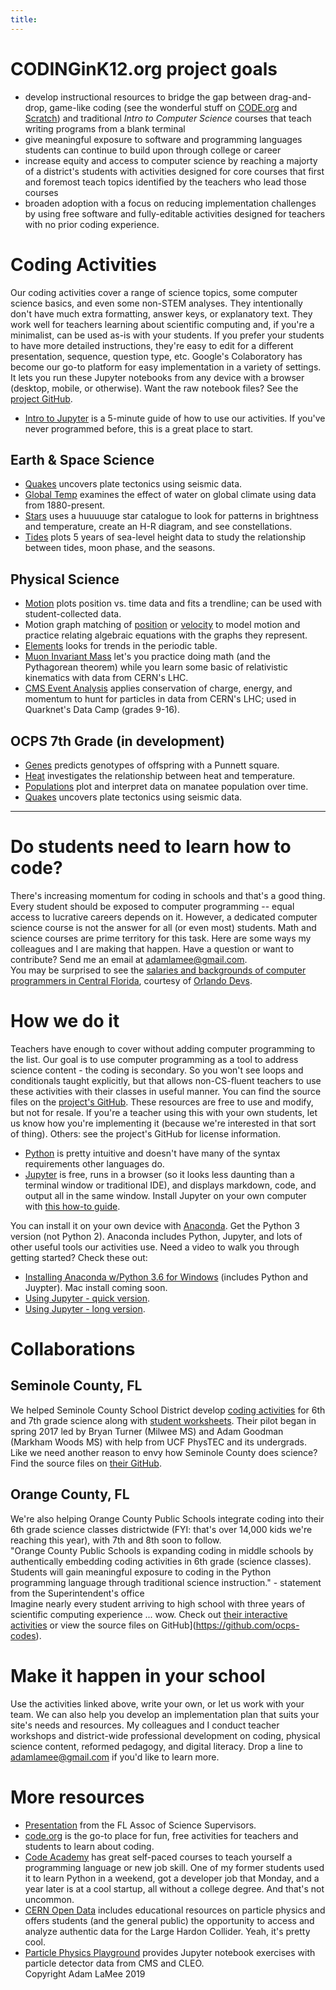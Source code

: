 ```yaml
---
title:  
---
```

# CODINGinK12.org project goals  
- develop instructional resources to bridge the gap between drag-and-drop, game-like coding (see the wonderful stuff on [CODE.org](https://code.org/) and [Scratch](https://scratch.mit.edu/)) and traditional *Intro to Computer Science* courses that teach writing programs from a blank terminal  
- give meaningful exposure to software and programming languages students can continue to build upon through college or career  
- increase equity and access to computer science by reaching a majorty of a district's students with activities designed for core courses that first and foremost teach topics identified by the teachers who lead those courses  
- broaden adoption with a focus on reducing implementation challenges by using free software and fully-editable activities designed for teachers with no prior coding experience.  

# Coding Activities  
Our coding activities cover a range of science topics, some computer science basics, and even some non-STEM analyses. They intentionally don't have much extra formatting, answer keys, or explanatory text. They work well for teachers learning about scientific computing and, if you're a minimalist, can be used as-is with your students. If you prefer your students to have more detailed instructions, they're easy to edit for a different presentation, sequence, question type, etc. Google's Colaboratory has become our go-to platform for easy implementation in a variety of settings. It lets you run these Jupyter notebooks from any device with a browser (desktop, mobile, or otherwise). Want the raw notebook files? See the [project GitHub](https://github.com/adamlamee/CODINGinK12). 

- [Intro to Jupyter](https://colab.research.google.com/github/adamlamee/CODINGinK12/blob/master/notebooks/Intro_to_Jupyter.ipynb) is a 5-minute guide of how to use our activities. If you've never programmed before, this is a great place to start.

## Earth & Space Science
- [Quakes](https://colab.research.google.com/github/adamlamee/CODINGinK12/blob/master/notebooks/quakes.ipynb) uncovers plate tectonics using seismic data.
- [Global Temp](https://colab.research.google.com/github/adamlamee/CODINGinK12/blob/master/notebooks/global-temp.ipynb) examines the effect of water on global climate using data from 1880-present.
- [Stars](https://colab.research.google.com/github/adamlamee/CODINGinK12/blob/master/notebooks/stars.ipynb) uses a huuuuuge star catalogue to look for patterns in brightness and temperature, create an H-R diagram, and see constellations.
- [Tides](https://colab.research.google.com/github/adamlamee/CODINGinK12/blob/master/notebooks/tides.ipynb) plots 5 years of sea-level height data to study the relationship between tides, moon phase, and the seasons.

## Physical Science
- [Motion](https://colab.research.google.com/github/adamlamee/CODINGinK12/blob/master/notebooks/motion.ipynb) plots position vs. time data and fits a trendline; can be used with student-collected data.
- Motion graph matching of [position](https://colab.research.google.com/github/adamlamee/CODINGinK12/blob/master/notebooks/matching-position-graphs.ipynb) or [velocity](https://colab.research.google.com/github/adamlamee/CODINGinK12/blob/master/notebooks/matching-velocity-graphs.ipynb) to model motion and practice relating algebraic equations with the graphs they represent.
- [Elements](https://colab.research.google.com/github/adamlamee/CODINGinK12/blob/master/notebooks/elements.ipynb) looks for trends in the periodic table.
- [Muon Invariant Mass](https://colab.research.google.com/github/adamlamee/CODINGinK12/blob/master/notebooks/invariant_mass.ipynb) let's you practice doing math (and the Pythagorean theorem) while you learn some basic of relativistic kinematics with data from CERN's LHC.
- [CMS Event Analysis](https://colab.research.google.com/github/adamlamee/CODINGinK12/blob/master/notebooks/leptonic_decays.ipynb) applies conservation of charge, energy, and momentum to hunt for particles in data from CERN's LHC; used in Quarknet's Data Camp (grades 9-16).

## OCPS 7th Grade (in development)
- [Genes](https://colab.research.google.com/github/adamlamee/CODINGinK12/blob/master/notebooks/genes.ipynb) predicts genotypes of offspring with a Punnett square.
- [Heat](https://colab.research.google.com/github/adamlamee/CODINGinK12/blob/master/notebooks/heat.ipynb) investigates the relationship between heat and temperature.
- [Populations](https://colab.research.google.com/github/adamlamee/CODINGinK12/blob/master/notebooks/populations.ipynb) plot and interpret data on manatee population over time.
- [Quakes](https://colab.research.google.com/github/adamlamee/CODINGinK12/blob/master/notebooks/quakes.ipynb) uncovers plate tectonics using seismic data.

---

# Do students need to learn how to code?  
There's increasing momentum for coding in schools and that's a good thing. Every student should be exposed to computer programming -- equal access to lucrative careers depends on it. However, a dedicated computer science course is not the answer for all (or even most) students. Math and science courses are prime territory for this task. Here are some ways my colleagues and I are making that happen. Have a question or want to contribute? Send me an email at adamlamee@gmail.com.  
You may be surprised to see the [salaries and backgrounds of computer programmers in Central Florida](https://orlandodevs.com/blog/orlando-devs-salaries-2017), courtesy of [Orlando Devs](https://orlandodevs.com/).  

# How we do it  
Teachers have enough to cover without adding computer programming to the list. Our goal is to use computer programming as a tool to address science content - the coding is secondary. So you won't see loops and conditionals taught explicitly, but that allows non-CS-fluent teachers to use these activities with their classes in useful manner. You can find the source files on the [project's GitHub](https://github.com/adamlamee/CODINGinK12-notebooksB). These resources are free to use and modify, but not for resale. If you're a teacher using this with your own students, let us know how you're implementing it (because we're interested in that sort of thing). Others: see the project's GitHub for license information.  
- [Python](https://www.codecademy.com/learn/learn-python) is pretty intuitive and doesn't have many of the syntax requirements other languages do.  
- [Jupyter](http://jupyter.org/) is free, runs in a browser (so it looks less daunting than a terminal window or traditional IDE), and displays markdown, code, and output all in the same window. Install Jupyter on your own computer with [this how-to guide](https://docs.google.com/document/d/1QKQzZZMluGtZysF5Qb0Hz4gMC8_1JHm0hliEvESzSV8/pub).  

You can install it on your own device with [Anaconda](https://www.anaconda.com/download/). Get the Python 3 version (not Python 2). Anaconda includes Python, Jupyter, and lots of other useful tools our activities use. Need a video to walk you through getting started? Check these out:  
- [Installing Anaconda w/Python 3.6 for Windows](https://drive.google.com/open?id=1xibWabl70FNX3xfJ4SJe6vBsL4bsHXgz) (includes Python and Juypter). Mac install coming soon.  
- [Using Jupyter - quick version](https://drive.google.com/open?id=18BpBXmACZTf3q1XiNqGU0GeliSkzSSxg).  
- [Using Jupyter - long version](https://drive.google.com/open?id=1JWDhoupAG2XPlW1cbeHKLGii41Lbfo6v).  

# Collaborations  

## Seminole County, FL  
We helped Seminole County School District develop [coding activities](https://mybinder.org/v2/gh/SCPSscience/Notebooks/master) for 6th and 7th grade science along with [student worksheets](https://github.com/SCPSscience/booklet). Their pilot began in spring 2017 led by Bryan Turner (Milwee MS) and Adam Goodman (Markham Woods MS) with help from UCF PhysTEC and its undergrads. Like we need another reason to envy how Seminole County does science? Find the source files on [their GitHub](https://github.com/SCPSscience).  

## Orange County, FL  
We're also helping Orange County Public Schools integrate coding into their 6th grade science classes districtwide (FYI: that's over 14,000 kids we're reaching this year), with 7th and 8th soon to follow.  
"Orange County Public Schools is expanding coding in middle schools by authentically embedding coding activities in 6th grade (science classes). Students will gain meaningful exposure to coding in the Python programming language through traditional science instruction." - statement from the Superintendent's office  
Imagine nearly every student arriving to high school with three years of scientific computing experience ... wow. Check out [their interactive activities](https://mybinder.org/v2/gh/https://github.com/OCPS-codes/coding-in-comprehensive-science-1/master) or view the source files on GitHub](https://github.com/ocps-codes).  

# Make it happen in your school  
Use the activities linked above, write your own, or let us work with your team. We can also help you develop an implementation plan that suits your site's needs and resources. My colleagues and I conduct teacher workshops and district-wide professional development on coding, physical science content, reformed pedagogy, and digital literacy. Drop a line to adamlamee@gmail.com if you'd like to learn more.  

# More resources  
- [Presentation](https://drive.google.com/open?id=0B5OQDGmunCOMU0wtZk1BOFIyWjg) from the FL Assoc of Science Supervisors.  
- [code.org](https://code.org/) is the go-to place for fun, free activities for teachers and students to learn about coding.  
- [Code Academy](https://www.codecademy.com) has great self-paced courses to teach yourself a programming language or new job skill. One of my former students used it to learn Python in a weekend, got a developer job that Monday, and a year later is at a cool startup, all without a college degree. And that's not uncommon.  
- [CERN Open Data](http://opendata.cern.ch/?ln=en) includes educational resources on particle physics and offers students (and the general public) the opportunity to access and analyze authentic data for the Large Hardon Collider. Yeah, it's pretty cool.  
- [Particle Physics Playground](http://particle-physics-playground.github.io/) provides Jupyter notebook exercises with particle detector data from CMS and CLEO.  
Copyright Adam LaMee 2019
